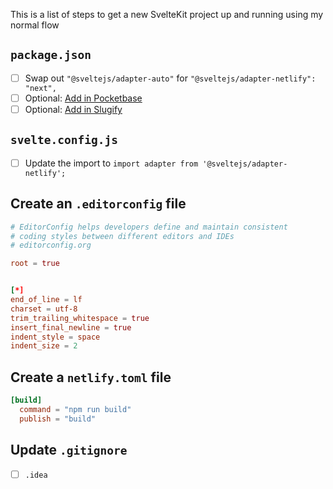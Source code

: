 This is a list of steps to get a new SvelteKit project up and running using my normal flow

## `package.json`

- [ ] Swap out `"@sveltejs/adapter-auto"` for `"@sveltejs/adapter-netlify": "next",`
- [ ] Optional: [Add in Pocketbase](https://www.npmjs.com/package/pocketbase)
- [ ] Optional: [Add in Slugify](https://www.npmjs.com/package/slugify)

## `svelte.config.js`

- [ ] Update the import to `import adapter from '@sveltejs/adapter-netlify';`

## Create an `.editorconfig` file

```toml
# EditorConfig helps developers define and maintain consistent
# coding styles between different editors and IDEs
# editorconfig.org

root = true


[*]
end_of_line = lf
charset = utf-8
trim_trailing_whitespace = true
insert_final_newline = true
indent_style = space
indent_size = 2
```

## Create a `netlify.toml` file

```toml
[build]
  command = "npm run build"
  publish = "build"
```

## Update `.gitignore`

- [ ] `.idea`
